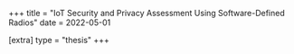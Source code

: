 +++
title = "IoT Security and Privacy Assessment Using Software-Defined Radios"
date = 2022-05-01

[extra]
type = "thesis"
+++